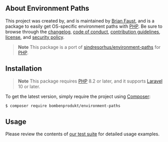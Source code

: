 ## About Environment Paths

This project was created by, and is maintained by [Brian Faust](https://github.com/faustbrian), and is a package to easily get OS-specific environment paths with [PHP](https://www.php.net/). Be sure to browse through the [changelog](CHANGELOG.md), [code of conduct](.github/CODE_OF_CONDUCT.md), [contribution guidelines](.github/CONTRIBUTING.md), [license](LICENSE), and [security policy](.github/SECURITY.md).

> **Note**
> This package is a port of [sindresorhus/environment-paths](https://github.com/sindresorhus/environment-paths) for [PHP](https://www.php.net/).

## Installation

> **Note**
> This package requires [PHP](https://www.php.net/) 8.2 or later, and it supports [Laravel](https://laravel.com/) 10 or later.

To get the latest version, simply require the project using [Composer](https://getcomposer.org/):

```bash
$ composer require bombenprodukt/environment-paths
```

## Usage

Please review the contents of [our test suite](/tests) for detailed usage examples.
